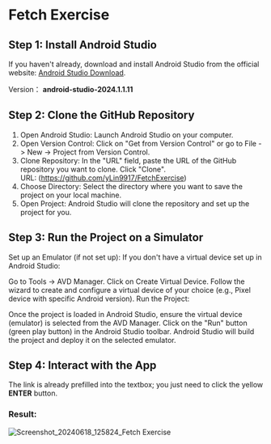 # Fetch Exercise

## Step 1: Install Android Studio
If you haven't already, download and install Android Studio from the official website: [Android Studio Download](https://developer.android.com/studio).

Version： **android-studio-2024.1.1.11**
## Step 2: Clone the GitHub Repository
1. Open Android Studio: Launch Android Studio on your computer.
2. Open Version Control: Click on "Get from Version Control" or go to File -> New -> Project from Version Control.
3. Clone Repository: In the "URL" field, paste the URL of the GitHub repository you want to clone. Click "Clone".    
   URL: (https://github.com/yLin9917/FetchExercise)
4. Choose Directory: Select the directory where you want to save the project on your local machine.
5. Open Project: Android Studio will clone the repository and set up the project for you.

## Step 3: Run the Project on a Simulator
Set up an Emulator (if not set up): If you don't have a virtual device set up in Android Studio:

Go to Tools -> AVD Manager.
Click on Create Virtual Device.
Follow the wizard to create and configure a virtual device of your choice (e.g., Pixel device with specific Android version).
Run the Project:

Once the project is loaded in Android Studio, ensure the virtual device (emulator) is selected from the AVD Manager.
Click on the "Run" button (green play button) in the Android Studio toolbar.
Android Studio will build the project and deploy it on the selected emulator.

## Step 4: Interact with the App
The link is already prefilled into the textbox; you just need to click the yellow **ENTER** button.

### Result:
![Screenshot_20240618_125824_Fetch Exercise](https://github.com/yLin9917/FetchExercise/assets/123893275/3ec9ea85-4f39-47f9-8f92-441a30c53456)
